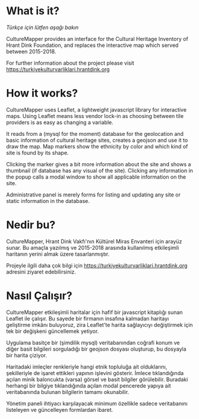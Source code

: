 # What is it? #
_Türkçe için lütfen aşağı bakın_

CultureMapper provides an interface for the Cultural Heritage Inventory of Hrant Dink Foundation, and replaces the interactive map which served between 2015-2018.

For further information about the project please visit https://turkiyekulturvarliklari.hrantdink.org

# How it works? #

CultureMapper uses Leaflet, a lightweight javascript library for interactive maps. Using Leaflet means less vendor lock-in as choosing between tile providers is as easy as changing a variable.

It reads from a (mysql for the moment) database for the geolocation and basic information of cultural heritage sites, creates a geojson and use it to draw the map. Map markers show the ethnicity by color and which kind of site is found by its shape.

Clicking the marker gives a bit more information about the site and shows a thumbnail (if database has any visual of the site). Clicking any information in the popup calls a modal window to show all applicable information on the site.

Administrative panel is merely forms for listing and updating any site or static information in the database.

# Nedir bu? #

CultureMapper, Hrant Dink Vakfı'nın Kültürel Miras Envanteri için arayüz sunar. Bu amaçla yazılmış ve 2015-2018 arasında kullanılmış etkileşimli haritanın yerini almak üzere tasarlanmıştır.

Projeyle ilgili daha çok bilgi için https://turkiyekulturvarliklari.hrantdink.org adresini ziyaret edebilirsiniz.

# Nasıl Çalışır? #

CultureMapper etkileşimli haritalar için hafif bir javascript kitaplığı sunan Leaflet ile çalışır. Bu sayede bir firmanın insafına kalmadan haritayı geliştirme imkânı buluyoruz, zira Leaflet'te harita sağlayıcıyı değiştirmek için tek bir değişkeni güncellemek yetiyor.

Uygulama basitçe bir (şimdilik mysql) veritabanından coğrafi konum ve diğer basit bilgileri sorguladığı bir geojson dosyası oluşturup, bu dosyayla bir harita çiziyor.

Haritadaki imleçler renkleriyle hangi etnik topluluğa ait olduklarını, şekilleriyle de işaret ettikleri yapının işlevini gösterir. İmlece tıklandığında açılan minik baloncukta (varsa) görsel ve basit bilgiler görülebilir. Buradaki herhangi bir bilgiye tıklandığında açılan modal pencerede yapıya ait veritabanında bulunan bilgilerin tamamı okunabilir.

Yönetim paneli ihtiyacı karşılayacak minimum özellikle sadece veritabanını listeleyen ve güncelleyen formlardan ibaret.
